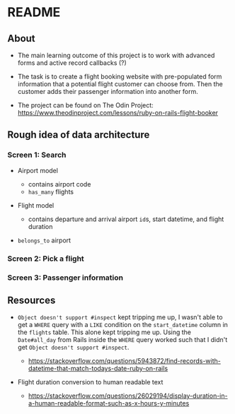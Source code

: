 # README

## About
- The main learning outcome of this project is to work with advanced forms and active record callbacks (?)

- The task is to create a flight booking website with pre-populated form information that a potential flight customer can choose from. Then the customer adds their passenger information into another form.

- The project can be found on The Odin Project: https://www.theodinproject.com/lessons/ruby-on-rails-flight-booker


## Rough idea of data architecture
### Screen 1: Search
- Airport model
  - contains airport code
  - `has_many` flights

- Flight model
  - contains departure and arrival airport `id`s, start datetime, and flight duration
-  `belongs_to` airport

### Screen 2: Pick a flight

### Screen 3: Passenger information

## Resources

- `Object doesn't support #inspect` kept tripping me up, I wasn't able to get a `WHERE` query with a `LIKE` condition on the `start_datetime` column in the `flights` table. This alone kept tripping me up. Using the `Date#all_day` from Rails inside the `WHERE` query worked such that I didn't get `Object doesn't support #inspect`.
  - https://stackoverflow.com/questions/5943872/find-records-with-datetime-that-match-todays-date-ruby-on-rails

- Flight duration conversion to human readable text
  - https://stackoverflow.com/questions/26029194/display-duration-in-a-human-readable-format-such-as-x-hours-y-minutes